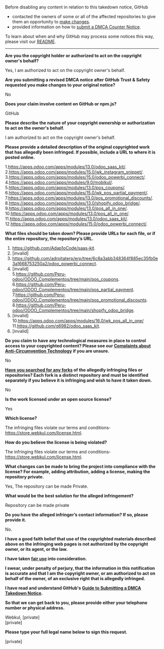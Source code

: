 Before disabling any content in relation to this takedown notice, GitHub
- contacted the owners of some or all of the affected repositories to give them an opportunity to [make changes](https://docs.github.com/en/github/site-policy/dmca-takedown-policy#a-how-does-this-actually-work).
- provided information on how to [submit a DMCA Counter Notice](https://docs.github.com/en/articles/guide-to-submitting-a-dmca-counter-notice).

To learn about when and why GitHub may process some notices this way, please visit our [README](https://github.com/github/dmca/blob/master/README.md#anatomy-of-a-takedown-notice).

---

**Are you the copyright holder or authorized to act on the copyright owner's behalf?**  
  
Yes, I am authorized to act on the copyright owner's behalf.  
  
**Are you submitting a revised DMCA notice after GitHub Trust & Safety requested you make changes to your original notice?**  
  
No  
  
**Does your claim involve content on GitHub or npm.js?**  
  
GitHub  
  
**Please describe the nature of your copyright ownership or authorization to act on the owner's behalf.**  
  
I am authorized to act on the copyright owner's behalf.  
  
**Please provide a detailed description of the original copyrighted work that has allegedly been infringed. If possible, include a URL to where it is posted online.**  
  
1.https://apps.odoo.com/apps/modules/13.0/odoo_saas_kit/.  
2.https://apps.odoo.com/apps/modules/15.0/wk_instagram_snippet/.  
3.https://apps.odoo.com/apps/modules/15.0/odoo_powerbi_connect/.  
4.https://apps.odoo.com/apps/modules/9.0/mobikul/.  
5.https://apps.odoo.com/apps/modules/13.0/pos_coupons/.  
6.https://apps.odoo.com/apps/modules/15.0/wk_pos_partial_payment/.  
7.https://apps.odoo.com/apps/modules/13.0/pos_promotional_discounts/.  
8.https://apps.odoo.com/apps/modules/13.0/shopify_odoo_bridge/.  
9.https://apps.odoo.com/apps/modules/13.0/pos_all_in_one/.  
10.https://apps.odoo.com/apps/modules/13.0/pos_all_in_one/.  
11.https://apps.odoo.com/apps/modules/13.0/odoo_saas_kit/.  
12.https://apps.odoo.com/apps/modules/15.0/odoo_powerbi_connect/.   
  
**What files should be taken down? Please provide URLs for each file, or if the entire repository, the repository’s URL.**  
  
1. https://github.com/Adap1oCode/saas-kit.  
2. [invalid]  
3. https://github.com/adroitaterp/erp/tree/6c8a3abb348364f885ec35fb0e3a1668753250a2/odoo_powerbi_connect.  
4. [invalid]   
5.https://github.com/Peru-odoo/ODOO_Complementos/tree/main/pos_coupons.  
6.https://github.com/Peru-odoo/ODOO_Complementos/tree/main/pos_partial_payment.  
7.https://github.com/Peru-odoo/ODOO_Complementos/tree/main/pos_promotional_discounts.  
8.https://github.com/Peru-odoo/ODOO_Complementos/tree/main/shopify_odoo_bridge.  
9. [invalid]   
10.https://apps.odoo.com/apps/modules/16.0/wk_pos_all_in_one/  
11.https://github.com/g6982/odoo_saas_kit.  
12. [invalid]
  
**Do you claim to have any technological measures in place to control access to your copyrighted content? Please see our <a href="https://docs.github.com/articles/guide-to-submitting-a-dmca-takedown-notice#complaints-about-anti-circumvention-technology">Complaints about Anti-Circumvention Technology</a> if you are unsure.**  
  
No  
  
**<a href="https://docs.github.com/articles/dmca-takedown-policy#b-what-about-forks-or-whats-a-fork">Have you searched for any forks</a> of the allegedly infringing files or repositories? Each fork is a distinct repository and must be identified separately if you believe it is infringing and wish to have it taken down.**  
  
No  
  
**Is the work licensed under an open source license?**  
  
Yes  
  
**Which license?**  
  
The infringing files violate our terms and conditions- https://store.webkul.com/license.html.  
  
**How do you believe the license is being violated?**  
  
The infringing files violate our terms and conditions- https://store.webkul.com/license.html.  
  
**What changes can be made to bring the project into compliance with the license? For example, adding attribution, adding a license, making the repository private.**  
  
Yes, The repository can be made Private.  
  
**What would be the best solution for the alleged infringement?**  
  
Repository can be made private  
  
**Do you have the alleged infringer’s contact information? If so, please provide it.**  
  
No.  
  
**I have a good faith belief that use of the copyrighted materials described above on the infringing web pages is not authorized by the copyright owner, or its agent, or the law.**  
  
**I have taken <a href="https://www.lumendatabase.org/topics/22">fair use</a> into consideration.**  
  
**I swear, under penalty of perjury, that the information in this notification is accurate and that I am the copyright owner, or am authorized to act on behalf of the owner, of an exclusive right that is allegedly infringed.**  
  
**I have read and understand GitHub's <a href="https://docs.github.com/articles/guide-to-submitting-a-dmca-takedown-notice/">Guide to Submitting a DMCA Takedown Notice</a>.**  
  
**So that we can get back to you, please provide either your telephone number or physical address.**  
  
Webkul, [private]  
[private]   
  
**Please type your full legal name below to sign this request.**  
  
[private]  
